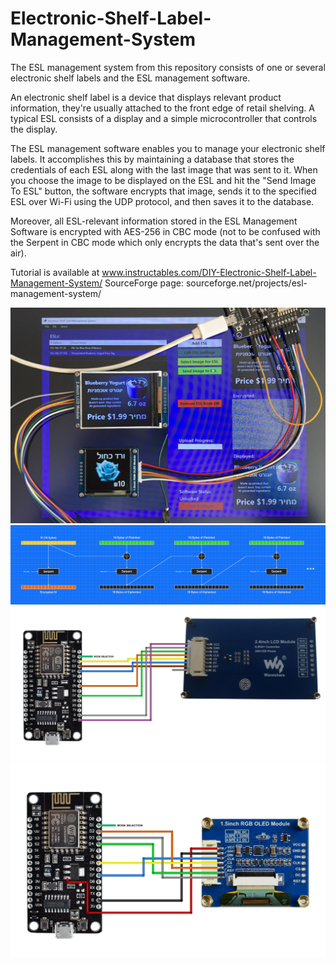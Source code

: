 # Electronic-Shelf-Label-Management-System
The ESL management system from this repository consists of one or several electronic shelf labels and the ESL management software.

An electronic shelf label is a device that displays relevant product information, they're usually attached to the front edge of retail shelving. A typical ESL consists of a display and a simple microcontroller that controls the display.

The ESL management software enables you to manage your electronic shelf labels. It accomplishes this by maintaining a database that stores the credentials of each ESL along with the last image that was sent to it. When you choose the image to be displayed on the ESL and hit the "Send Image To ESL" button, the software encrypts that image, sends it to the specified ESL over Wi-Fi using the UDP protocol, and then saves it to the database.

Moreover, all ESL-relevant information stored in the ESL Management Software is encrypted with AES-256 in CBC mode (not to be confused with the Serpent in CBC mode which only encrypts the data that's sent over the air).

Tutorial is available at www.instructables.com/DIY-Electronic-Shelf-Label-Management-System/
SourceForge page: sourceforge.net/projects/esl-management-system/

![image text](https://github.com/Northstrix/Electronic-Shelf-Label-Management-System/blob/main/V1.0/Pictures/Thumbnail.JPG)
![image text](https://github.com/Northstrix/Electronic-Shelf-Label-Management-System/blob/main/V1.0/Pictures/Serpent%20in%20CBC.png)
![image text](https://github.com/Northstrix/Electronic-Shelf-Label-Management-System/blob/main/V1.0/Pictures/Circuit%20Diagram%20for%20ESL%20with%20ILI9341.png)
![image text](https://github.com/Northstrix/Electronic-Shelf-Label-Management-System/blob/main/V1.0/Pictures/Circuit%20Diagram%20for%20ESL%20with%20SSD1351.png)

